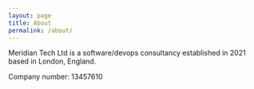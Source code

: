 ```yaml
---
layout: page
title: About
permalink: /about/
---
```


Meridian Tech Ltd is a software/devops consultancy established in 2021 based in London, England.

Company number: 13457610
